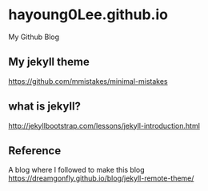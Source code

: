 # hayoung0Lee.github.io
My Github Blog

## My jekyll theme
https://github.com/mmistakes/minimal-mistakes

## what is jekyll? 
http://jekyllbootstrap.com/lessons/jekyll-introduction.html

## Reference
A blog where I followed to make this blog <br/>
https://dreamgonfly.github.io/blog/jekyll-remote-theme/
